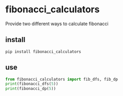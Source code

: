 # fibonacci_calculators
Provide two different ways to calculate fibonacci

## install
```shell
pip install fibonacci_calculators
```

## use
```python
from fibonacci_calculators import fib_dfs, fib_dp
print(fibonacci_dfs(5))
print(fibonacci_dp(5))
```